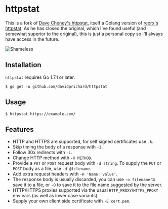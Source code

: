 # httpstat

This is a fork of [Dave Cheney's httpstat](https://github.com/davecheney/httpstat), itself a Golang version of [reorx's httpstat](https://github.com/reorx/httpstat).
As he has closed the original, which I've found useful (and somewhat superior to the original), this is just a personal copy so I'll always have access in the future.

![Shameless](./screenshot.png)

## Installation
`httpstat` requires Go 1.7.1 or later.
```
$ go get -u github.com/davidprichard/httpstat
```	
## Usage
```
$ httpstat https://example.com/
```
## Features

- HTTP and HTTPS are supported, for self signed certificates use `-k`.
- Skip timing the body of a response with `-I`.
- Follow 30x redirects with `-L`.
- Change HTTP method with `-X METHOD`.
- Provide a `PUT` or `POST` request body with `-d string`. To supply the `PUT` or `POST` body as a file, use `-d @filename`.
- Add extra request headers with `-H 'Name: value'`.
- The response body is usually discarded, you can use `-o filename` to save it to a file, or `-O` to save it to the file name suggested by the server.
- HTTP/HTTPS proxies supported via the usual `HTTP_PROXY`/`HTTPS_PROXY` env vars (as well as lower case variants).
- Supply your own client side certificate with `-E cert.pem`.
